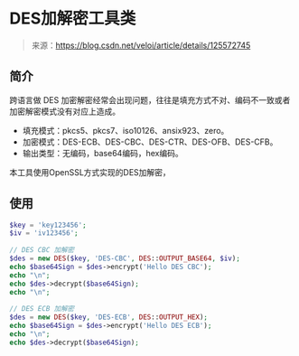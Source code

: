 # DES加解密工具类

> 来源：https://blog.csdn.net/veloi/article/details/125572745

## 简介

跨语言做 DES 加密解密经常会出现问题，往往是填充方式不对、编码不一致或者加密解密模式没有对应上造成。
- 填充模式：pkcs5、pkcs7、iso10126、ansix923、zero。
- 加密模式：DES-ECB、DES-CBC、DES-CTR、DES-OFB、DES-CFB。
- 输出类型：无编码，base64编码，hex编码。

本工具使用OpenSSL方式实现的DES加解密，

## 使用

```php
$key = 'key123456';
$iv = 'iv123456';
 
// DES CBC 加解密
$des = new DES($key, 'DES-CBC', DES::OUTPUT_BASE64, $iv);
echo $base64Sign = $des->encrypt('Hello DES CBC');
echo "\n";
echo $des->decrypt($base64Sign);
echo "\n";
 
// DES ECB 加解密
$des = new DES($key, 'DES-ECB', DES::OUTPUT_HEX);
echo $base64Sign = $des->encrypt('Hello DES ECB');
echo "\n";
echo $des->decrypt($base64Sign);
```